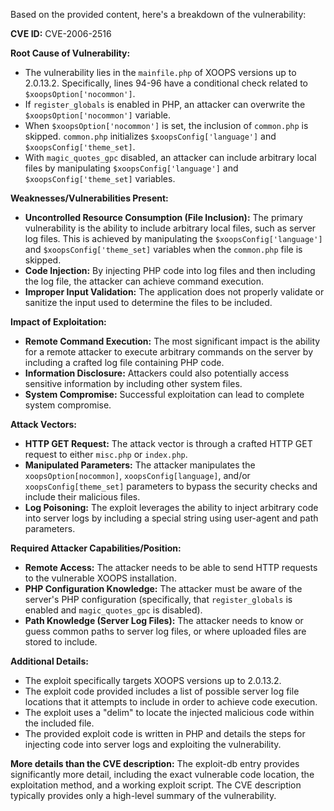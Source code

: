 Based on the provided content, here's a breakdown of the vulnerability:

**CVE ID:** CVE-2006-2516

**Root Cause of Vulnerability:**
- The vulnerability lies in the `mainfile.php` of XOOPS versions up to 2.0.13.2. Specifically, lines 94-96 have a conditional check related to `$xoopsOption['nocommon']`.
- If `register_globals` is enabled in PHP, an attacker can overwrite the `$xoopsOption['nocommon']` variable.
- When `$xoopsOption['nocommon']` is set, the inclusion of `common.php` is skipped. `common.php` initializes `$xoopsConfig['language']` and `$xoopsConfig['theme_set]`.
- With `magic_quotes_gpc` disabled, an attacker can include arbitrary local files by manipulating `$xoopsConfig['language']` and `$xoopsConfig['theme_set]` variables.

**Weaknesses/Vulnerabilities Present:**
- **Uncontrolled Resource Consumption (File Inclusion):** The primary vulnerability is the ability to include arbitrary local files, such as server log files. This is achieved by manipulating the `$xoopsConfig['language']` and `$xoopsConfig['theme_set]` variables when the `common.php` file is skipped.
- **Code Injection:** By injecting PHP code into log files and then including the log file, the attacker can achieve command execution.
- **Improper Input Validation:**  The application does not properly validate or sanitize the input used to determine the files to be included.

**Impact of Exploitation:**
- **Remote Command Execution:** The most significant impact is the ability for a remote attacker to execute arbitrary commands on the server by including a crafted log file containing PHP code.
- **Information Disclosure:** Attackers could also potentially access sensitive information by including other system files.
- **System Compromise:** Successful exploitation can lead to complete system compromise.

**Attack Vectors:**
- **HTTP GET Request:** The attack vector is through a crafted HTTP GET request to either `misc.php` or `index.php`.
- **Manipulated Parameters:** The attacker manipulates the `xoopsOption[nocommon]`, `xoopsConfig[language]`, and/or `xoopsConfig[theme_set]` parameters to bypass the security checks and include their malicious files.
- **Log Poisoning:** The exploit leverages the ability to inject arbitrary code into server logs by including a special string using user-agent and path parameters.

**Required Attacker Capabilities/Position:**
- **Remote Access:** The attacker needs to be able to send HTTP requests to the vulnerable XOOPS installation.
- **PHP Configuration Knowledge:** The attacker must be aware of the server's PHP configuration (specifically, that `register_globals` is enabled and `magic_quotes_gpc` is disabled).
- **Path Knowledge (Server Log Files):** The attacker needs to know or guess common paths to server log files, or where uploaded files are stored to include.

**Additional Details:**
- The exploit specifically targets XOOPS versions up to 2.0.13.2.
- The exploit code provided includes a list of possible server log file locations that it attempts to include in order to achieve code execution.
- The exploit uses a "delim" to locate the injected malicious code within the included file.
- The provided exploit code is written in PHP and details the steps for injecting code into server logs and exploiting the vulnerability.

**More details than the CVE description:** The exploit-db entry provides significantly more detail, including the exact vulnerable code location, the exploitation method, and a working exploit script. The CVE description typically provides only a high-level summary of the vulnerability.